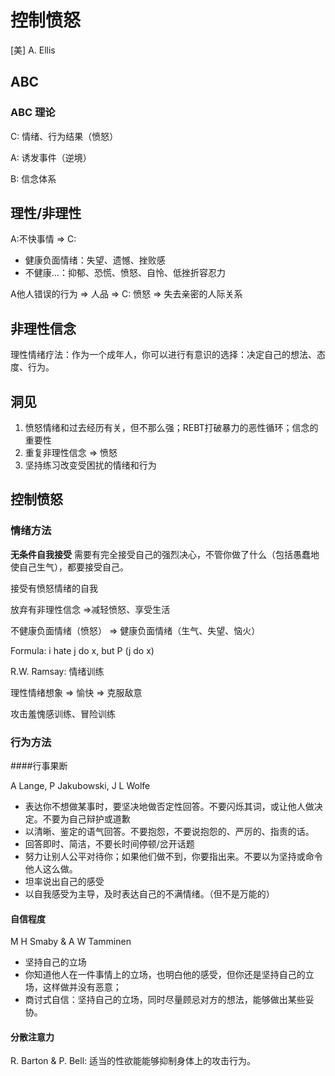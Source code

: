 # 控制愤怒

[美] A. Ellis

## ABC

### ABC 理论

C: 情绪、行为结果（愤怒）

A: 诱发事件（逆境）

B: 信念体系



## 理性/非理性

A:不快事情 => C:

- 健康负面情绪：失望、遗憾、挫败感
- 不健康...：抑郁、恐慌、愤怒、自怜、低挫折容忍力



A他人错误的行为 => 人品 => C: 愤怒 => 失去亲密的人际关系



## 非理性信念

理性情绪疗法：作为一个成年人，你可以进行有意识的选择：决定自己的想法、态度、行为。



## 洞见

1. 愤怒情绪和过去经历有关，但不那么强；REBT打破暴力的恶性循环；信念的重要性
2. 重复非理性信念 => 愤怒
3. 坚持练习改变受困扰的情绪和行为





## 控制愤怒

### 情绪方法

**无条件自我接受** 需要有完全接受自己的强烈决心，不管你做了什么（包括愚蠢地使自己生气），都要接受自己。

接受有愤怒情绪的自我

放弃有非理性信念 =>减轻愤怒、享受生活

不健康负面情绪（愤怒） => 健康负面情绪（生气、失望、恼火）

Formula: i hate j do x, but P (j do x)



R.W. Ramsay: 情绪训练

理性情绪想象 => 愉快 => 克服敌意



攻击羞愧感训练、冒险训练



### 行为方法



####行事果断

A Lange, P Jakubowski, J L Wolfe

- 表达你不想做某事时，要坚决地做否定性回答。不要闪烁其词，或让他人做决定。不要为自己辩护或道歉
- 以清晰、鉴定的语气回答。不要抱怨，不要说抱怨的、严厉的、指责的话。
- 回答即时、简洁，不要长时间停顿/岔开话题
- 努力让别人公平对待你；如果他们做不到，你要指出来。不要以为坚持或命令他人这么做。
- 坦率说出自己的感受
- 以自我感受为主导，及时表达自己的不满情绪。（但不是万能的）

#### 自信程度

M H Smaby & A W Tamminen

- 坚持自己的立场
- 你知道他人在一件事情上的立场，也明白他的感受，但你还是坚持自己的立场，这样做并没有恶意；
- 商讨式自信：坚持自己的立场，同时尽量顾忌对方的想法，能够做出某些妥协。



#### 分散注意力

R. Barton & P. Bell: 适当的性欲能能够抑制身体上的攻击行为。




